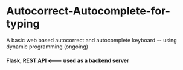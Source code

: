 # Autocorrect-Autocomplete-for-typing
 A basic web based autocorrect and autocomplete keyboard -- using dynamic programming (ongoing)
#### Flask, REST API <--- used as a backend server
